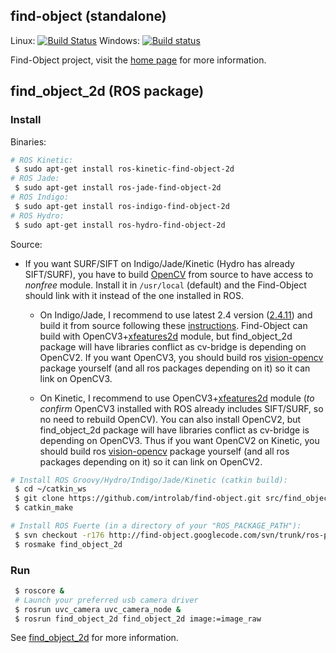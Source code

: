 ## find-object (standalone) 
Linux: [![Build Status](https://travis-ci.org/introlab/find-object.svg?branch=master)](https://travis-ci.org/introlab/find-object) Windows: [![Build status](https://ci.appveyor.com/api/projects/status/hn51r6p5c0peqctb/branch/master?svg=true)](https://ci.appveyor.com/project/matlabbe/find-object/branch/master)

Find-Object project, visit the [home page](http://introlab.github.io/find-object/) for more information.

## find_object_2d (ROS package)

### Install

Binaries:
```bash
# ROS Kinetic:
 $ sudo apt-get install ros-kinetic-find-object-2d
# ROS Jade:
 $ sudo apt-get install ros-jade-find-object-2d
# ROS Indigo:
 $ sudo apt-get install ros-indigo-find-object-2d
# ROS Hydro:
 $ sudo apt-get install ros-hydro-find-object-2d
```

Source:

 * If you want SURF/SIFT on Indigo/Jade/Kinetic (Hydro has already SIFT/SURF), you have to build [OpenCV](http://opencv.org/) from source to have access to *nonfree* module. Install it in `/usr/local` (default) and the Find-Object should link with it instead of the one installed in ROS.

     * On Indigo/Jade, I recommend to use latest 2.4 version ([2.4.11](https://github.com/Itseez/opencv/archive/2.4.11.zip)) and build it from source following these [instructions](http://docs.opencv.org/doc/tutorials/introduction/linux_install/linux_install.html#building-opencv-from-source-using-cmake-using-the-command-line). Find-Object can build with OpenCV3+[xfeatures2d](https://github.com/Itseez/opencv_contrib/tree/master/modules/xfeatures2d) module, but find_object_2d package will have libraries conflict as cv-bridge is depending on OpenCV2. If you want OpenCV3, you should build ros [vision-opencv](https://github.com/ros-perception/vision_opencv) package yourself (and all ros packages depending on it) so it can link on OpenCV3.

     * On Kinetic, I recommend to use OpenCV3+[xfeatures2d](https://github.com/Itseez/opencv_contrib/tree/master/modules/xfeatures2d) module (*to confirm* OpenCV3 installed with ROS already includes SIFT/SURF, so no need to rebuild OpenCV). You can also install OpenCV2, but find_object_2d package will have libraries conflict as cv-bridge is depending on OpenCV3. Thus if you want OpenCV2 on Kinetic, you should build ros [vision-opencv](https://github.com/ros-perception/vision_opencv) package yourself (and all ros packages depending on it) so it can link on OpenCV2.

```bash
# Install ROS Groovy/Hydro/Indigo/Jade/Kinetic (catkin build):
 $ cd ~/catkin_ws
 $ git clone https://github.com/introlab/find-object.git src/find_object_2d
 $ catkin_make

# Install ROS Fuerte (in a directory of your "ROS_PACKAGE_PATH"):
 $ svn checkout -r176 http://find-object.googlecode.com/svn/trunk/ros-pkg/find_object_2d
 $ rosmake find_object_2d
```

### Run
```bash
 $ roscore &
 # Launch your preferred usb camera driver
 $ rosrun uvc_camera uvc_camera_node &
 $ rosrun find_object_2d find_object_2d image:=image_raw
```
See [find_object_2d](http://wiki.ros.org/find_object_2d) for more information.
